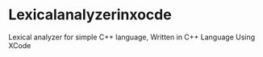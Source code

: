 # Lexicalanalyzerinxocde
Lexical analyzer for simple C++ language, Written in C++ Language Using XCode
